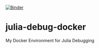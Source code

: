[![Binder](https://mybinder.org/badge.svg)](https://mybinder.org/v2/gh/rohanmclure/julia-debug-docker/master)

# julia-debug-docker
My Docker Environment for Julia Debugging
